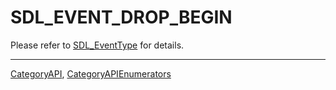 # SDL_EVENT_DROP_BEGIN

Please refer to [SDL_EventType](SDL_EventType) for details.

----
[CategoryAPI](CategoryAPI), [CategoryAPIEnumerators](CategoryAPIEnumerators)

